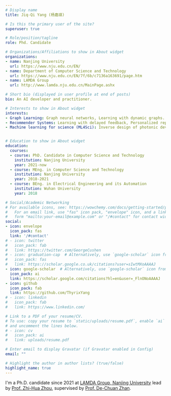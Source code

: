 ```yaml
---
# Display name
title: Jiq-Qi Yang (杨嘉祺)

# Is this the primary user of the site?
superuser: true

# Role/position/tagline
role: Phd. Candidate

# Organizations/Affiliations to show in About widget
organizations:
- name: Nanjing University
  url: https://www.nju.edu.cn/EN/
- name: Department of Computer Science and Technology
  url: https://www.nju.edu.cn/EN/7f/6b/c7136a163691/page.htm
- name: LAMDA Group
  url: http://www.lamda.nju.edu.cn/MainPage.ashx

# Short bio (displayed in user profile at end of posts)
bio: An AI developer and practitioner.

# Interests to show in About widget
interests:
- Graph Learning: Graph neural networks, Learning with dynamic graphs.
- Recommender Systems: Learning with delayed feedback, Personalized representation learning.
- Machine learning for science (ML4Sci): Inverse design of photonic devices, ML based simulation accelerator


# Education to show in About widget
education:
  courses:
  - course: PhD. Candidate in Computer Science and Technology
    institution: Nanjing University
    year: 2021-now
  - course: MEng. in Computer Science and Technology
    institution: Nanjing University
    year: 2018-2021
  - course: BEng. in Electrical Engineering and its Automation
    institution: Wuhan University
    year: 2018

# Social/Academic Networking
# For available icons, see: https://wowchemy.com/docs/getting-started/page-builder/#icons
#   For an email link, use "fas" icon pack, "envelope" icon, and a link in the
#   form "mailto:your-email@example.com" or "/#contact" for contact widget.
social:
- icon: envelope
  icon_pack: fas
  link: '/#contact'
# - icon: twitter
#   icon_pack: fab
#   link: https://twitter.com/GeorgeCushen
# - icon: graduation-cap  # Alternatively, use `google-scholar` icon from `ai` icon pack
#   icon_pack: fas
#   link: https://scholar.google.co.uk/citations?user=sIwtMXoAAAAJ
- icon: google-scholar  # Alternatively, use `google-scholar` icon from `ai` icon pack
  icon_pack: ai
  link: https://scholar.google.com/citations?hl=en&user=_FlnONoAAAAJ
- icon: github
  icon_pack: fab
  link: https://github.com/ThyrixYang
# - icon: linkedin
#   icon_pack: fab
#   link: https://www.linkedin.com/

# Link to a PDF of your resume/CV.
# To use: copy your resume to `static/uploads/resume.pdf`, enable `ai` icons in `params.toml`, 
# and uncomment the lines below.
# - icon: cv
#   icon_pack: ai
#   link: uploads/resume.pdf

# Enter email to display Gravatar (if Gravatar enabled in Config)
email: ""

# Highlight the author in author lists? (true/false)
highlight_name: true
---
```


I'm a Ph.D. candidate since 2021 at [LAMDA Group, Nanjing University](http://www.lamda.nju.edu.cn/MainPage.ashx) lead by [Prof. Zhi-Hua Zhou](https://cs.nju.edu.cn/zhouzh/), supervised by [Prof. De-Chuan Zhan](http://www.lamda.nju.edu.cn/zhandc/).
